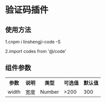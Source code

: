 # 验证码插件

## 使用方法
<div>
 <p>1.cnpm i linshengji-code -S</p >
 <p>2.import codes from '@/code'</p >
 <p><codes /></p >
</div>

## 组件参数
<table style='width:100%'>
  <tr>
    <th>参数</th>
    <th>说明</th>
    <th>类型</th>
    <th>可选值</th>
    <th>默认值</th>
  </tr>
  <tr>
    <td>width</th>
    <td>宽度</th>
    <td>Number</th>
    <td>>200</th>
    <td>300</th>
  </tr>
</table>